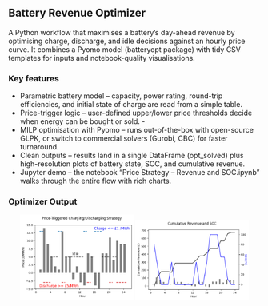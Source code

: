 ## Battery Revenue Optimizer

A Python workflow that maximises a battery’s day-ahead revenue by optimising charge, discharge, and idle decisions against an hourly price curve.
It combines a Pyomo model (batteryopt package) with tidy CSV templates for inputs and notebook-quality visualisations.

### Key features
- Parametric battery model – capacity, power rating, round-trip efficiencies, and initial state of charge are read from a simple table. 
- Price-trigger logic – user-defined upper/lower price thresholds decide when energy can be bought or sold. - 
- MILP optimisation with Pyomo – runs out-of-the-box with open-source GLPK, or switch to commercial solvers (Gurobi, CBC) for faster turnaround.
- Clean outputs – results land in a single DataFrame (opt_solved) plus high-resolution plots of battery state, SOC, and cumulative revenue.
- Jupyter demo – the notebook “Price Strategy – Revenue and SOC.ipynb” walks through the entire flow with rich charts. 

### Optimizer Output

<p align="center">
  <img src="./figures/Battery State vs. Prices.png"   width="45%" />
  <img src="./figures/revenue_soc.png"   width="45%" />
</p>


